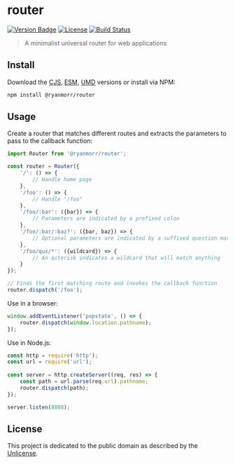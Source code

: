 # router

[![Version Badge][version-image]][project-url]
[![License][license-image]][license-url]
[![Build Status][build-image]][build-url]

> A minimalist universal router for web applications

## Install

Download the [CJS](https://github.com/ryanmorr/router/raw/master/dist/cjs/router.js), [ESM](https://github.com/ryanmorr/router/raw/master/dist/esm/router.js), [UMD](https://github.com/ryanmorr/router/raw/master/dist/umd/router.js) versions or install via NPM:

``` sh
npm install @ryanmorr/router
```

## Usage

Create a router that matches different routes and extracts the parameters to pass to the callback function:

```javascript
import Router from '@ryanmorr/router';

const router = Router({
    '/': () => {
        // Handle home page 
    },
    '/foo': () => {
        // Handle "/foo"
    },
    '/foo/:bar': ({bar}) => {
        // Parameters are indicated by a prefixed colon
    },
    '/foo/:bar/:baz?': ({bar, baz}) => {
        // Optional parameters are indicated by a suffixed question mark
    },
    '/foo/qux/*': ({wildcard}) => {
        // An asterisk indicates a wildcard that will match anything
    }
});

// Finds the first matching route and invokes the callback function
router.dispatch('/foo');
```

Use in a browser:

```javascript
window.addEventListener('popstate', () => {
    router.dispatch(window.location.pathname);
});
```

Use in Node.js:

```javascript
const http = require('http');
const url = require('url');
 
const server = http.createServer((req, res) => {
    const path = url.parse(req.url).pathname;
    router.dispatch(path);
});

server.listen(8888);
```

## License

This project is dedicated to the public domain as described by the [Unlicense](http://unlicense.org/).

[project-url]: https://github.com/ryanmorr/router
[version-image]: https://img.shields.io/github/package-json/v/ryanmorr/router?color=blue&style=flat-square
[build-url]: https://github.com/ryanmorr/router/actions
[build-image]: https://img.shields.io/github/actions/workflow/status/ryanmorr/router/node.js.yml?style=flat-square
[license-image]: https://img.shields.io/github/license/ryanmorr/router?color=blue&style=flat-square
[license-url]: UNLICENSE
